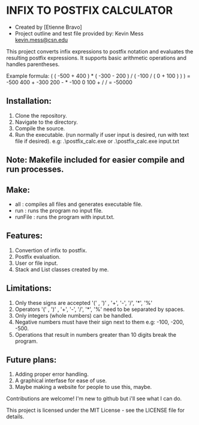 # INFIX TO POSTFIX CALCULATOR

- Created by [Etienne Bravo]
- Project outline and test file provided by: Kevin Mess <kevin.mess@csn.edu>

This project converts infix expressions to postfix notation and evaluates the resulting postfix expressions.
It supports basic arithmetic operations and handles parentheses.

Example formula: ( ( -500 + 400 ) * ( -300 - 200 ) / ( -100 / ( 0 + 100 ) ) ) = -500 400 + -300 200 - * -100 0 100 + / / =  -50000

## Installation:
  1. Clone the repository.
  2. Navigate to the directory.
  3. Compile the source.
  4. Run the executable. (run normally if user input is desired, run with text file if desired).
  e.g: .\postfix_calc.exe or .\postfix_calc.exe input.txt

## Note: Makefile included for easier compile and run processes.
## Make:
   - all : compiles all files and generates executable file.
   - run : runs the program no input file.
   - runFile : runs the program with input.txt.

## Features:
  1. Convertion of infix to postfix.
  2. Postfix evaluation.
  3. User or file input.
  4. Stack and List classes created by me.

## Limitations: 
  1. Only these signs are accepted '(' , ')' , '+', '-', '/', '*', '%' 
  2. Operators '(' , ')' , '+', '-', '/', '*', '%' need to be separated by spaces.
  3. Only integers (whole numbers) can be handled.
  4. Negative numbers must have their sign next to them e.g: -100, -200, -500.
  5. Operations that result in numbers greater than 10 digits break the program.

## Future plans:
  1. Adding proper error handling.
  2. A graphical interfase for ease of use.
  3. Maybe making a website for people to use this, maybe.

Contributions are welcome!
I'm new to github but i'll see what I can do.

This project is licensed under the MIT License - see the LICENSE file for details.
